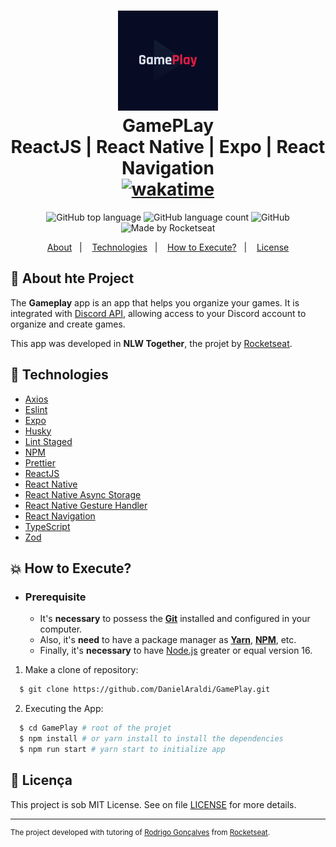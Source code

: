 <h1 align="center">
  <img alt="GamePlay" src="./assets/adaptive-icon.png" width="160px" height="160px" />
  <br>GamePLay<br/>
  ReactJS | React Native | Expo | React Navigation
  <br/>
  <a href="https://wakatime.com/badge/user/920a7e43-2969-4212-82ff-1b375685ff58/project/2a382db3-f8fe-480e-be59-479ea5d4e06d">
    <img src="https://wakatime.com/badge/user/920a7e43-2969-4212-82ff-1b375685ff58/project/2a382db3-f8fe-480e-be59-479ea5d4e06d.svg" alt="wakatime">
  </a>
</h1>

<p align="center">
  <img alt="GitHub top language" src="https://img.shields.io/github/languages/top/DanielAraldi/GamePlay?style=flat-square">
  <img alt="GitHub language count" src="https://img.shields.io/github/languages/count/DanielAraldi/GamePlay?style=flat-square">
  <img alt="GitHub" src="https://img.shields.io/github/license/DanielAraldi/GamePlay?style=flat-square">
  <img alt="Made by Rocketseat" src="https://img.shields.io/badge/made%20by-Rocketseat-%237519C1?style=flat-square"><br/>
</p>

<p align="center">
  <a href="#bookmark-sobre-o-projeto">About</a>&nbsp;&nbsp;&nbsp;|&nbsp;&nbsp;&nbsp;
  <a href="#rocket-tecnologias-utilizadas">Technologies</a>&nbsp;&nbsp;&nbsp;|&nbsp;&nbsp;&nbsp;
  <a href="#boom-como-executar">How to Execute?</a>&nbsp;&nbsp;&nbsp;|&nbsp;&nbsp;&nbsp;
  <a href="#memo-licença">License</a>
</p>

## :bookmark: About hte Project

The **Gameplay** app is an app that helps you organize your games. It is integrated with [Discord API](https://discord.com/developers/docs/intro), allowing access to your Discord account to organize and create games.

This app was developed in **NLW Together**, the projet by [Rocketseat](https://www.rocketseat.com.br/).

## :rocket: Technologies

- [Axios](https://github.com/axios/axios)
- [Eslint](https://eslint.org/)
- [Expo](https://expo.io/)
- [Husky](https://typicode.github.io/husky/)
- [Lint Staged](https://github.com/lint-staged/lint-staged)
- [NPM](https://www.npmjs.com/)
- [Prettier](https://prettier.io/)
- [ReactJS](https://reactjs.org/)
- [React Native](http://facebook.github.io/react-native/)
- [React Native Async Storage](https://react-native-async-storage.github.io/async-storage/)
- [React Native Gesture Handler](https://docs.swmansion.com/react-native-gesture-handler/)
- [React Navigation](https://reactnavigation.org/)
- [TypeScript](https://www.typescriptlang.org/)
- [Zod](https://zod.dev/)

## :boom: How to Execute?

- ### **Prerequisite**

  - It's **necessary** to possess the **[Git](https://git-scm.com/)** installed and configured in your computer.
  - Also, it's **need** to have a package manager as **[Yarn](https://yarnpkg.com/)**, **[NPM](https://www.npmjs.com/)**, etc.
  - Finally, it's **necessary** to have [Node.js](https://nodejs.org/en) greater or equal version 16.

1. Make a clone of repository:

```sh
  $ git clone https://github.com/DanielAraldi/GamePlay.git
```

2. Executing the App:

```sh
  $ cd GamePlay # root of the projet
  $ npm install # or yarn install to install the dependencies
  $ npm run start # yarn start to initialize app
```

## :memo: Licença

This project is sob MIT License. See on file [LICENSE](./LICENSE) for more details.

---

<sup>The project developed with tutoring of [Rodrigo Gonçalves](https://github.com/rodrigorgtic) from [Rocketseat](https://www.rocketseat.com.br/).</sup>

